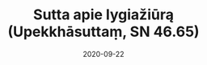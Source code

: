 ---
layout: page
title: 'Sutta apie lygiažiūrą (Upekkhāsuttaṃ, SN 46.65)'
category: susijusios suttos
index: 
    - Meditacija
    - Lygiažiūrą (upekkhā)
sortIndex: 46065
date: 2020-09-22
tags: 
    - Meditacija
    - Lygiažiūrą (upekkhā)
suttacentral: sn46.65
---